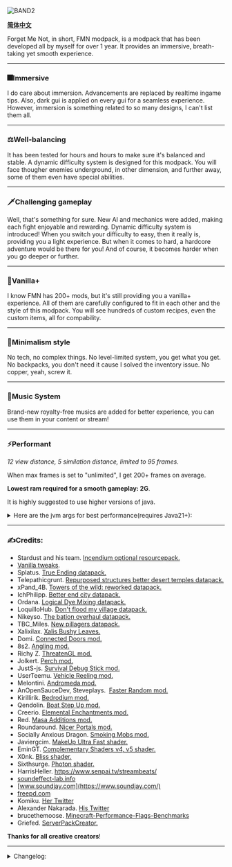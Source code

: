 ![BAND2](https://github.com/Rad586/Forget-Me-Not/assets/99306685/4bf45780-aa77-40ee-a769-95897a52e8e5)

[**简体中文**](./cn/README.md)

Forget Me Not, in short, FMN modpack, is a modpack that has been developed all by myself for over 1 year. It provides an immersive, breath-taking yet smooth experience. 

***
### **🎆Immersive**
I do care about immersion. Advancements are replaced by realtime ingame tips. Also, dark gui is applied on every gui for a seamless experience.
However, immersion is something related to so many designs, I can't list them all. 

***
### **⚖Well-balancing**
It has been tested for hours and hours to make sure it's balanced and stable. A dynamic difficulty system is designed for this modpack. You will face thougher enemies underground, in other dimension, and further away, some of them even have special abilities. 

***
### **🗡Challenging gameplay**
Well, that's something for sure. New AI and mechanics were added, making each fight enjoyable and rewarding. Dynamic difficulty system is introduced! When you switch your difficulty to easy, then it really is, providing you a light experience. But when it comes to hard, a hardcore adventure would be there for you! And of course, it becomes harder when you go deeper or further. 

***
### **🌿Vanilla+**
I know FMN has 200+ mods, but it's still providing you a vanilla+ experience. All of them are carefully configured to fit in each other and the style of this modpack. You will see hundreds of custom recipes, even the custom items, all for compability. 

***
### **🎨Minimalism style**
No tech, no complex things. No level-limited system, you get what you get. No backpacks, you don't need it cause I solved the inventory issue. No copper, yeah, screw it. 

***
### **🎵Music System**
Brand-new royalty-free musics are added for better experience, you can use them in your content or stream! 

***
### **⚡Performant**

_12 view distance, 5 similation distance, limited to 95 frames_. 

When max frames is set to "unlimited", I get 200+ frames on average. 

**Lowest ram required for a smooth gameplay: 2G**.

It is highly suggested to use higher versions of java. 
<details>
<summary>Here are the jvm args for best performance(requires Java21+): </summary>
**Allocates 6G by default, change xms and xmx to fit your own need**: 

`-Xms6G -Xmx6G -XX:+UnlockExperimentalVMOptions -XX:+UseShenandoahGC -XX:AllocatePrefetchStyle=1 -XX:ShenandoahGuaranteedGCInterval=1000000 -XX:+SegmentedCodeCache -XX:ReservedCodeCacheSize=188m -XX:NonProfiledCodeHeapSize=80m -XX:ProfiledCodeHeapSize=96m -XX:NonNMethodCodeHeapSize=12m -XX:MetaspaceSize=320m -XX:+AlwaysActAsServerClassMachine -XX:+AlwaysPreTouch -XX:+PerfDisableSharedMem -XX:+UseNUMA -XX:+UseNewLongLShift -XX:+UseVectorCmov -XX:+UseFastStosb -XX:-DontCompileHugeMethods -XX:+UseCompressedOops -XX:+UseCompressedClassPointers -XX:+UseLargePages -XX:+UseFastUnorderedTimeStamps -XX:+UseCriticalJavaThreadPriority`
</details>

***
### **✍Credits**: 
* Stardust and his team. [Incendium optional resourcepack.](https://modrinth.com/resourcepack/incendium-optional-resourcepack)
* [Vanilla tweaks](https://vanillatweaks.net/). 
* Splatus. [True Ending datapack.](https://modrinth.com/datapack/true-ending)
* Telepathicgrunt. [Repurposed structures better desert temples datapack.](https://modrinth.com/datapack/repurposed-structures-better-desert-temples-compat)
* xPand_4B. [Towers of the wild: reworked datapack.](https://modrinth.com/datapack/towers-of-the-wild-reworked)
* IchPhilipp. [Better end city datapack.](https://www.planetminecraft.com/data-pack/better-end-city-by-ichphilipp/)
* Ordana. [Logical Dye Mixing datapack.](https://modrinth.com/datapack/logical-dye-mixing)
* LoquilloHub. [Don't flood my village datapack.](https://modrinth.com/datapack/dfmv)
* Nikeyso. [The bation overhaul datapack.](https://modrinth.com/datapack/the-bastion-overhaul)
* TBC_Miles. [New pillagers datapack.](https://www.planetminecraft.com/data-pack/new-pillagers-better-structures/)
* Xalixilax. [Xalis Bushy Leaves.](https://modrinth.com/resourcepack/xalis-bushy-leaves)
* Domi. [Connected Doors mod.](https://modrinth.com/mod/connected-doors)
* 8s2. [Angling mod.](https://modrinth.com/mod/angling)
* Richy Z. [ThreatenGL mod.](https://github.com/Numelon-Softworks/ThreatenGL)
* Jolkert. [Perch mod.](https://modrinth.com/mod/perch/version/1.0.0-1.19.2)
* JustS-js. [Survival Debug Stick mod.](https://modrinth.com/mod/survival-debug-stick)
* UserTeemu. [Vehicle Reeling mod.](https://modrinth.com/mod/vehicle-reeling/versions)
* Melontini. [Andromeda mod.](https://modrinth.com/mod/andromeda)
* AnOpenSauceDev, Steveplays.  [Faster Random mod.](https://modrinth.com/mod/faster-random)
* Kirillirik. [Bedrodium mod.](https://modrinth.com/mod/bedrodium)
* Qendolin. [Boat Step Up mod.](https://modrinth.com/mod/boatstepup)
* Creerio. [Elemental Enchantments mod.](https://modrinth.com/mod/elemental-enchantments)
* Red. [Masa Additions mod.](https://modrinth.com/mod/masaadditions)
* Roundaround. [Nicer Portals mod.](https://modrinth.com/mod/nicer-portals)
* Socially Anxious Dragon. [Smoking Mobs mod.](https://modrinth.com/mod/smoking_mobs)
* Javiergcim. [MakeUp Ultra Fast shader.](https://modrinth.com/shader/makeup-ultra-fast-shaders)
* EminGT. [Complementary Shaders v4, v5 shader.](https://modrinth.com/shader/complementary-unbound)
* X0nk. [Bliss shader.](https://modrinth.com/shader/bliss-shader)
* Sixthsurge. [Photon shader.](https://github.com/sixthsurge/photon?tab=MIT-1-ov-file)
* HarrisHeller. https://www.senpai.tv/streambeats/
* [soundeffect-lab.info](https://soundeffect-lab.info/)
* [www.soundjay.com](https://www.soundjay.com/)
* [freepd.com](https://freepd.com/)
* Komiku. [Her Twitter](https://twitter.com/RrrrroseAzerty)
* Alexander Nakarada. [His Twitter](https://twitter.com/thenakarada)
* brucethemoose. [Minecraft-Performance-Flags-Benchmarks](https://github.com/brucethemoose/Minecraft-Performance-Flags-Benchmarks)
* Griefed. [ServerPackCreator.](https://serverpackcreator.de/#/)

**Thanks for all creative creators**! 

***
<details>
<summary>Changelog: </summary>


### **2.8.0 hf**
  - Disabled leaves' random tick for better performance(kjs). Won't affect leaf decay.
  - More entities are leashable now. Added fish on a leash.
  - Doors deal more knockback.
  - Being hit by silverfish damages your main hand item(kjs).
  - Skeletons wont target magma cubes.
  - Moss carpets are replaceable now.
  - Gui scale is 4 by default, as it's designed for.

### **2.8.0**
  - Added biome temperature system(kjs). Of course it includes nether biomes.
  - Mobs can now kill slimes/magma cubes/villagers/players to evolve themselves(kjs).
  - Bountiful underground(kjs)! These ores are moving!?
  - New optimized way of applying mining fatigue(kjs).
  - New underground dungeons to explore thanks to epic dungeons mod!
  - New enchantment: curse of abyss(kjs)! It increases your damage based on how many curse types are on your armors!
  - Dispensers can use enderpearls now(kjs).
  - Neat tooltip animations thanks to updated andromeda mod!
  - Fixed crash related to takes a pillage.
  - Disabled canyon generation.
  - Decreased spawnrate of axolotl, less calculations.
  - Illagers with sai now can only block up to 7 damage.
  - Made all "very rare" enchantments untradeable(kjs).
  - Eating glow berries now triggers on hit effect of glowing(kjs).
  - Fixed shocking compatible with sweeping(kjs).
  - Fixed pigs spawning in caves(wrong spelling of mob).
  - Moved constants into their module(kjs).
  - Increased extra drop of deepslate diamond ore.
  - Changed all cave fog colors to black.
  - Brought back hold to attack.
  - Added waxable coral.
  - Updated e4mc.
  - Updated faster random.
  - Updated emi.

### **2.7.1**
  - Added threadengl as it's mentioned in 2.7.0.
  - Fixed crash when applying enchantment in anvil.
  - Replaced show me what you got with this is what u need, preventing potential crashes.
  - Fixed wheel recipe.
  - Implemented up we go, firework can lift entities now(kjs).
  - Changed the way a wandering trader is being highlighted(kjs).
  - Optimized particle spawning in kjs.
  - Added beautiful tnts.
  - Updated bad optimizations.
  - Updated immediately fast.
  - Updated furnace boost.
  - Updated appleskin.
  - Updated farmers delight.
  - Updated servercore.
  - Updated fabric language kotlin.
  - Updated boat break fix.
  - Updated emi.

### **2.7.0**
  - Brewing revolusion! Added 66 potion effects with their recipes(kjs)! Be aware, witches may throw these potions towards you(kjs)!
  - More enchantments! Added 28 new enchantments(kjs)! Some curses are useful, sometimes...
  - Pillagers, vindicators, piglins, piglin brutes may use different weapons with special abilities(kjs)!
  - (Not yet but promised)Added threatengl, which brings explosive client performance boost.
  - Option presets thanks to options profile mod!
  - Refactored scripts for twice, now it should be much more performant(kjs).
  - Rethought, and improved combat experience. Now you can deal damage instantly, and attack faster(of course with a bit lower damage). Also, "hold to attack" was banned for the new "click to attack" experience.
  - Added icterine. Though I disabled almost all advancement, there're still some to keep incendium working.
  - Added geckolib armor compat. I doubt if this will boost performance...
  - Reverted terrain height modification in tectonic.
  - New item: medallion of undying(kjs)! A nether-only version of totem of undying, can be crafted with gold blocks!
  - Not-new weapon(forgot to list in 2.5.0): snowwhisper! It's a katana which can perform special combinations of attack based on sprint/courch/mid-air! Killing strays may drop this weapon.
  - New weapon: inferno! It's a staff with the ability to summon fireballs! Shift+right click to merge all small fireballs into a big one; right click to shoot a single fireball! Killing husks may drop this weapon.
  - New item: heart of demon! It revives you... or not? Dropped by wither or wither skeletons!
  - Vanilla bug fixed: end-to-overworld travel will NOT clear your potion effects now, besides jump boost and slow falling(kjs).
  - Vanilla bug fixed: player re-loggin will NOT reset the amplifier of potion effects now(kjs).
  - Tried fixing NaN health bug on player(kjs).
  - Someone forgot to add a recipe for gold keys and void keys, now they can be crafted, I promise.
  - Replaced mysterious bundle with the one in andromeda. It's funny to throw them everywhere.
  - Replaced dismount on hurt feature with the one in andromeda.
  - Implemented some creeper mechanics(kjs), disabled mob griefing gamerule and removed health blast.
  - Replaced wither skeleton skulls with skeleton skulls in outposts in nether.
  - Rebalanced loot in underground structures of terralith, also nuked copper there. You can't hide from me <evil laugh>.
  - Drowns will spawn in the pools of caves now.
  - You may encounter illusioner disguised pillager! The pillager is sus(kjs)...
  - Killing player for 3 times heals ender dragon by 50% of its max health(kjs). Enderdragon, I've come to bargain...what?
  - Increased damage of enderdragon by about 1.3x. *evil laugh*
  - Being killed by ender dragon decreases your max health by 1 in total(kjs).
  - Fixed the health of ender dragon being null on last hit(kjs).
  - Eye of ender will glow after being dropped(kjs).
  - Removed "no slime block fall damage" feature(kjs).
  - Implemented item toss, removed droplight and its dependencies(kjs).
  - Updated zh_cn translation.
  - Moved options.txt to kubejs/config folder, now it won't override user configs(kjs).
  - Red nether bricks now drops nether bricks if mined without silk touch.
  - Dropping into the void of end will teleport you back to the surface, at the cost of 6 hearts.
  - Pre-loads nether and end to avoid teleportation lags on the first time(kjs).
  - You won't spawn on mountains now.
  - Removed entity culling.
  - Removed nullscape.
  - Removed spoorn bounty mobs.
  - Removed spark. Why I'm always forgetting about this...
  - Removed arrow entity loop drop.
  - Removed remove kjs default lang.
  - Removed health blast.
  - Added morejs.
  - Added stoneworks. More blocks for builders!
  - Added texels paintings.
  - Added show me what you got.
  - Added back fuel info.
  - Added back shulker loader.
  - Updated modernfix.
  - Updated immediately fast.
  - Updated faster random.
  - Updated bad optimizations.
  - Updated kubejs.
  - Updated emi.
  - Updated fancy menu.
  - Updated fabrication.

### **2.5.0**
  - Entity AI optimizations thanks to mobtimizations!
  - Overhauled end biomes thanks to nullscape! Also comes with new implementions of gravity in end(kjs)!
  - Optimized world generation. It might stutter a bit(since the chunk is loading too fast) on launch, but it should be fine shortly. Capped chunk builder thread to 2 so there will be less lag spikes. Basicly, it's about less, and less fancy features, and two less layers of noises.
  - Updated faster random. Worldgen should be faster now, though you may face some inconsistencies in old worlds.
  - Rewrote scripts, some would be much faster now, some get much better readability(kjs).
  - Overhauled enchanting system. Anvil's cap has been set to 50, but you won't get cursed for enchanting too much.
  - Vaster landscape!
  - Progressive bosses mod has been replaced by be style wither and true ending now. Enjoy the boss fight!
  - Now you can toggle auto pickup! Small, but revolutionary.
  - Deduplicated some feature and structure generation to make worldgen faster and more consistent.
  - Fixed end to overworld teleportation trggering respawn scripts(kjs).
  - Mob attacks may inflict you with special effects! That's what we need to make those mobs more "special"!
  - Fixed time command messing up the blood moon event(kjs).
  - When having glowing effect, being hit makes nearby monsters target you(kjs).
  - Reduced lag spikes in shattered savanna and dark forests.
  - Replaced structure essentials with async locator.
  - Better configured servercore so there will be less lag spikes.
  - Tiny optimization to piglins.
  - Creepers may cause area effect cloud on explosion(kjs).
  - Pillagers may shoot firework rockets, even blow their goat horn(kjs)!
  - Candle-like flower placing behavior thanks to flower patch! Also made these flowers generate in world!
  - Fancier swamp thanks to swampier swamps! Also, like newer versions of Minecraft, skeletons that shoot poisonous arrows will spawn in swamps!
  - Now there won't be incompabilities with world map mods(kjs).
  - New tower varients thanks to myself and totw modded! You can take my structures to your modpack, I'm just too lazy to make a seperate datapack.
  - New structures thanks to hopo better ruined portals! Some of them are burried underground, but I made them generate on the surface lol. Also coming with some balance tweaks.
  - New transportation method, carts! You can pull it yourself, or a horse!
  - New transportation method, amethyst feather(kjs)! It grants you the ability to glide for a short time!
  - You can't break guarded chests now(but you can still bomb them or use a hopper).
  - You can't use pearls in water now(kjs)!
  - Parrots won't get off for falling! Also, if you have a parrot on shoulder, you are immune to fall damage(kjs). Added perge.
  - You can use debug stick in survival mode with limited function now. Added survival debug stick.
  - Tiny storage thanks to andromeda! Now you can store items in crafting slots, just like those good ol' days!
  - Backported wolves thanks to backported wolves mod!
  - Now you can only have 3 wolves(kjs).
  - The arrow used to kill the entity drops itself. Added arrow entity loot drop.
  - Ruined portals chests have a low chance to summon cursed armor! Be aware, these creatures(or armor sets?) are from the nether, they can break blocks!
  - Now you can place ladder without supporting blocks! Added lengthy ladders.
  - Now you can crouch to hit villager guards. Also, hitting iron golems and villagers requires crouching too(kjs).
  - Added vehicle reeling.
  - Implemented torch hit in a genius way. Removed torch hit.
  - Fixed pets not being full health after tamed(kjs).
  - Fixed loot tables of living things mod.
  - Fixed fake weakness effect caused by creeper explosion(kjs).
  - Mobs leave boat/minecart when hurt by player(kjs).
  - Getting hit underwater lowers your air level(kjs).
  - Players can avoid insta-death once for every 6 days(kjs).
  - Tamed entities won't die from *some* damage sources(kjs).
  - Villager trades won't reset now, but keep in mind that their trade won't reset on workstation change! Also balanced villager trade.
  - Attacking iron golem or snow golem with matching tool deals extra damage(kjs).
  - Holding a shield when on fire damages it(kjs).
  - Disabled charged creeper spawning.
  - Nuked allays(for performance).
  - Enabled magnets(andromeda).
  - Death dropped items won't despawn now(kjs).
  - Implemented manually dismount(kjs). Removed this boat is mine.
  - Implemented bed benefits(kjs). Removed bed benefits.
  - Capped max milk bucket stack size to 4.
  - No fall damage on slime blocks anyway(kjs)!
  - Right-clickable recovery compass and clock(kjs).
  - Disabled tempting villagers using emerald blocks(for performance).
  - Removed combat enchantments(for performance).
  - Some animals won't despawn now, enjoy farming!
  - Changed spread type and salt of some structures.
  - Nuked copper in illagers' jungle fort and villagers' ship.
  - Corrected those dumb misspells("dialouge") in the lang file of kubejs(kjs).
  - Sorted server scripts(kjs).
  - Tooltip for spawners and debug stick(kjs).
  - Added kubejs additions.
  - Other things I forgot or too lazy to list.
  - Removed environmental creepers. It's function has been implemented in majrusz's difficulty.
  - Removed dragon fight. It causes crashes during the dragon fight.
  - Removed glow inc sac, it's function has been implemented in unaverage tweaks.
  - Removed custom speed, it's causing some rare crash.
  - Updated tectonic.
  - Updated andromeda.
  - Updated unaverage tweaks.
  - Updated fabrication.
  - Updated modernfix.
  - Updated immediately fast.
  - Updated bad optimizations.
  - Updated emi x2.
  - Updated fancymenu x3.
  - Updated library mods: fabric language kotlin, architectury, cupboard, konkrete and rhino.
  - Updated fabric loader.

### **2.3.0**
  - Monsters' great fight back!Pillagers may use firerockets(for once), mob groups may appear, creepers have explode dmg reduction, and have a chance to carry debuffs, evokers may use their totem, undead armys would appear if you killed too many of their fellows.After slaying the ender dragon, monsters would be even more deadly.Added majruszs difficulty.
  - Many-many blocks now has roughness and flexibility, though the variation is hard to notice, but you'll find it more exciting to explore the world!
  - New enchantments thanks to majruszs enchantments!
  - Implemented limited lives mod using kjs.Removed limited lives.
  - Fixed super blood moon related stuffs.
  - Nuked glow squids.Use glowstone dust instead!
  - More netherite staffs will be in chests of nether structures.
  - Nerfed dragon weapon and armors.
  - Banned explode and soul devourer enchantment.
  - Added loots for ocelots, frogs, alleys, foxes and bees.
  - Slightly highered secret chest mimic chance.
  - Better loading screen transition.
  - Text tip addon for anvil.
  - Tip for the first time you left click a waystone and killed a iron golem.
  - Disabled ravager death animation for compability.
  - Fixed target dummy item name not translated.
  - Updated modernfix.
  - Updated emi.
  - Updated fancymenu x2.
  - Updated fmndis.

### **2.2.1**
//Some essential fixes.
  - Fixed a crash relating to takes a pillage.
  - Serverpack is useable now lol.
  - Fixed format error relating to end island enderman.
  - Several optimizations to reduce lag spikes.
  - Brought back bad optimizations.
  - Optimized startup scripts for a bit.
  - Fixed the game not using system language by default.
  - Updated fancymenu, should fix a bunch of tiny visual glitches.Ported all UI custimizations to fit the new version.
  - Changed the criteria of triggering item pickup tip.
  - Disabled glass bottle throwing.
  - Added seamless loading screen.
  - Tip for first broken log.
  - Temporally removed progressive bosses for compability.
  - Brought back universal enchants.
  - Banned spider armor.
  - Reduced leaf drops.
  - Items dropped on death now have glowing effect.
  - Removed custom splash screen.
  - Removed remove reload screen.

### **2.2.0**
//Now we've reached the sweet point where chunk loading fast and fps being stable.
  - Fixed a crash relating to mcda.
  - Fixed a crash caused by villager config.
  - Optimizations for quicker chunk response.
  - Replaced smooth boot with stutter fix since it's more efficient.
  - Script optimization.
  - Disabled leaf slow for better performance.
  - Removed FMNS(terrarian slimes).I've had enough with those wierd hitboxs.
  - Disabled water bubble and lava fire jet effects for better performance.
  - Nerfed mending by introducing levels to it.
  - Increased damage of zombies and skeletons in hard difficulty.Increased health of creepers in hard difficulty.
  - Lowered chance of getting diamonds in small blimp.
  - Reduced the amount of ender pearls needed to crafting recovery pearls.
  - Stronger zombie villagers.
  - Now you can scrol through bundle.Added bundle scroll.
  - You can put fishes back into the water now!
  - Enhanced mountain generation!Updated tectonic.
  - Tip notice sound and tip in the loading screen.
  - Changed salt and seperation of large structures so they won't generate next to mid structures(hopefully).
  - Added presence footsteps.Disabled auditory block sounds.Pretty chill.
  - Offhand shields are hidden when not used.Added shield disruptor.
  - Spiced up jumping and moving(forward and backward) camera.Added camera overhaul.
  - Changed the timing the recovery compass is given.
  - Fixed tool select and use sound.
  - Better enchantment description for impaling.
  - Fixed chest tip.
  - Added tips for redstones and torches.
  - Removed underwater particles.
  - Increased opacity of rain.
  - Removed universal enchants for compability.
  - Replaced armorful with wolves with armor for better performance.
  - Removed tumbleweed for better performance.
  - No monsters will spawn on skylands now.Enjoy the scene.
  - Removed mes.
  - Removed fish on leash.
  - Updated emi x2.
  - Updated fabrication.
  - Updated harvest with ease.
  - Updated enchant tweaker.

### **2.1.2**
  - Pitch variants for ambient sound effects!
  - New illagers thanks to it takes a pillage mod!
  - Reworked recovery pearl.
  - Fancier ender dragon fight thanks to true ending datapack.
  - Overhauled hunger regen system, like what combat test does.Added good oi' regen.
  - New structures to explore!Added dungeons arise seven seas.
  - End structures won't spawn on end main island now.
  - Changed to use player stage instead of persistent data, should avoid death reset.
  - Illagers may wear armors now.Replaced wolves with armor with armorful.
  - New slime machanics and animations thanks to luna slimes mod.
  - Disabled amethyst growing.It should be a rare resource, not something easily farmable.
  - Fixed player startup script running on server side.
  - Removed natural regen for wolves and iron golems.
  - A stage cleaner to avoid too much things stored in player data.
  - Insta-break gracefully!Added relaxed instabreak, of course along with a tip.
  - 20+ health points now displays in one line.Added colorful hearts.
  - Added tumbleweeds!
  - Added new end structures.Added mes.
  - Brought back custom villager trades.
  - Reduced pillager follow range.
  - Greatly reduced quartz in chests.
  - Better slime hit effect.
  - Fixed ender dragon tip.
  - New tips for: obsidian, grass, horse, llama, wolf, amethyst clusters.
  - Made gui physic unable to trigger.Some players are complaining about this feature, so here we go.
  - You won't spawn in ocean biomes now.
  - Silenced some ambient soundfx and the dumb guardian curse sound.
  - Added bad optimizations, hopefully bringing some performance boost.
  - Added unaverage tweaks.
  - Added randomized default fireworks.Happy new year!
  - Updated andromeda x2.This time coming up with bundle and bricking particles, lockpick sounds and so much more.You'll like it.
  - Updated modernfix x2.
  - Updated emi.
  - Updated fabrication x3.
  - Updated go fish.
  - Removed piglin safety(function overlapped).
  - Removed better hidden chat(no longer needed).
  - Removed eldritch mobs.
  - Removed spark.It's for testing purpose only.

### **2.1.1**
  - Undead curse is now incompatible with dark curse.
  - Golden keys can be smelted or blasted now.
  - Added a tip about crafting golden keys and rabbit hide.
  - Moved crafting table tooltip to a ingame tip.
  - Fixed boat/minecart not useable.

### **2.1.0**
  - Replaced guide with realtime ingame tips.
  - Implemented all background things via kubejs.Removed ftbquests and its dependencies.This took some time but it's all worth.
  - Reintroduced vanilla music into the modpack!43 new musics!
  - Added a lovely tip button for smithing table, anvil, crafting table, and disenchanter.
  - Fixed a rare ender pearl crash.
  - Fixed a xp duplicate method.Be aware of the combination of binding curse + bag of soul!
  - Chests are now guarded by monsters!However, you can craft golden key to unlock them anyway. 
  - Zombie mobs can spawn with or pickup items and throw them!They might be dumb, but they will find their way.
  - Tooltips for crafting table and enchanting table.
  - Lowered chance of getting unique weapons from piglin brutes.
  - Highered attack dmg of skeletons.*Stand by*
  - Retextured dye bottle, now it looks vanilla.
  - Added tooltip for difficulty selection button.
  - Added tip on first respawn, first broken stone, first broken deepslate iron ore, first eaten food, first picked up soul star, first hit zombie, first hit skeleton, first hit creeper, first hit creeper, first hit slime(or magma cube), first hit villager guard...You will know them in game.
  - Ghasts explode on death, haha.New death animations for them, too.
  - Adult zombie villagers are much stronger now, however, baby zombie villagers won't attack you.Also lowered chance of villager convertion.
  - Lowered guardian movement speed.
  - Removed upper iron ore in mountain biomes.
  - Fixed oak boat name.It's the one and only.
  - Fixed item frame render.Somehow I turned it off.
  - Enchanted golden feathers may appear in tower chests now.
  - Reduced bed explosion power.
  - Nerfed hatchet.
  - Removed llama steeds.It's function is already implemented in tweakeroo.
  - Removed oxidized copper things in ruined town.
  - Updated andromeda x2.
  - Updated waystone.
  - Updated fabrication.
  - Updated fabric api.

### **2.0.0**
  - Boss musics and credit musics are back! 
  - Lowered ender dragon natural regen and fire ball attack strength.
  - Capped evolving enchantment from 5 to 2.
  - Fixed netherite greathammer and spear upgrade recipe.
  - Fixed soul star recipe.
  - Tried nuking copper ores again...
  - Reduced follow range of end island enderman.
  - Updated MakeUp shader, no black screen now.
  - Now incompatible with world map mods.Stop teleporting.
  - Several gamerule optimizations.
  - Updated recipe essentials.
  - Updated EMI x2.
  - Updated Harvest with ease.
  - Updated fabication.
  - Updated BOMD.
  - Updated modernfix.

### **2.0.0b**
//Take a deep breath in the nature and enjoy the future of Forget Me Not modpack.
  - Gorgeous terrain generation and ambient sounds.
  - More variety of structures and better structure set.
  - Game version changed to 1.19.2.
  - More balanced.
  - Better optimized.
  - Less mods.

### **1.3.3**
  - Added new musics! Those are all from Komiku, an amazing artist! 
  - Added translate key to guide. One guide for multiple languages! 
  - Overhauled default item enchantments. 
  - Updated enchantment group. 
  - Added audio engine tweak. Hopefully it's a fix to the bug relating to sound pool. 
  - Disabled guard offhand items. Hopefully a fix to those rare giant lag spikes. 
  - Ranged attacks can bypass invulnerability frame now. Made multishot not compatible with infinity, power and void shot. Ranged mobs are stronger now. 
  - Longer death item despawn time(20min). 
  - Cleaned up some kubejs code. 
  - Updated translation for MC dungeon weapons. 
  - Disabled levitation shot. With levitation shot Ⅲ, you can literally fly. 
  - Lowered required mob kills in super blood moon. 
  - Added the bastion overhaul. 
  - Made ladders on regular waystone tower go straight to the top. 
  - Phantoms can't fly through walls now. 
  - Replaced raw gold blocks in desert monument with deepslate gold ores. 
  - Reduced nether ore size. Mining in nether is op, giving player too much experience. 
  - Breaking your own waystone now only drops a soul star. However, you would receive one more soul star at the first time. 
  - Turned the dolphin riders in undead private ship to guardian riders. 
  - Added no more underwater dismount. Now there're really guardian riders. 
  - Monsters in shiraz palace won't drop armors. Wither skeleton in shiraz palace are replaced by normal skeletons, they now have punch bows. 
  - Disabled zero gravity enchantment. 
  - Lowered overworld monuments generation rate. 
  - Made scorched mines generate in icy biomes. 
  - Made waystone teleportation cost always 1. 
  - Reduced burned zombie spawn weight and count in toxic heap. Reduced follow range of burned zombies. 
  - Reduced pillager follow range. 
  - Deleted the unforceload function. 
  - Removed FMND. Extracted dimensions in mining dimensions as a datapack. 
  - Enchanting tables now won't need a book to craft. No book, just 100% magic. 
  - Changed max entity view distance for projectiles to 80 so they won't look glitchy when the simulation distance is low. 
  - Removed seperated leaves. It somehow makes bushes in jungle bald. 
  - Highered load priority of fmn tweaks. 
  - Cleaned up FMN custimization and Localization, maybe making the game launch faster. 
  - Reduced spawner check range, improved performance for a little. 
  - Throwable bowls and glowstone dusts. 
  - Made startup message being sent on action bar. 
  - Made tooltip in mcdw and mcda darker, enhancing readability. 
  - Changed lunar event message from chat to hot bar. 
  - Removed aquatictorches. 

### **1.3.2**
  - Fixed a giant lag spike happening in raid. Disabled evoker and vindicator death animation. 
  - Increased min height to take fall damage. Added minfalldistance. 
  - Fixed sand layer texture. Updated FMNIW. 
  - Fixed a experience duplication method. Disabled reverse soul crystal crafting. 
  - Translated travelers' maps. 
  - Right click the bell to highlight raiders for 10 min. 
  - Replaced the copper blocks in ice tower and castle with varients of prismarines. 
  - Iron golems and cats can walk on powder snow now(sounds weired), also immune to freeze damage. 
  - Disabled shark and whale spawning. We don't need those big spining creatures underwater. 
  - Increased movement speed of vindicators. 
  - Tweaked loot tables in icy biomes. 
  - Nerfed speed modifer in dungeon armors. Nerded snow armor set. 
  - Disabled reckless enchantment. Too bold in early game whilst being op in end game. 
  - Reduced death item spread. Now you won't be a item firework anymore. 
  - Reduced loot in shiraz palace and scorched mines. 
  - Prevented player from hurting guard villagers(however, you can still irritate them using flint and steel). You won't want to fight them, trust me. 
  - Players drop more exp on death. 
  - Hunger acts as if the difficulty is noamal. 
  - Set the teleportation level cost cap to 2. 
  - Nerfed cackling broom. Disabled cackling broom crafting recipe. 
  - Tweaked anvil recycle recipe. 
  - Increased crop stack size to 72. 
  - Removed diamond stack limit. 
  - Increased durability of armors that guards wear. 
  - Disabled desert ruin generation. 
  - Reduced pricky pear spawn rate. 
  - Removed copper in terralith's loot tables. 
  - Updated effect of golden feather. There's a tiny levitation! 
  - Increased bundle despawn timeout. 
  - Updated death animation for new added animals. 
  - Removed sand layer loot table. 
  - Removed leather drop in inquisitor's loots. 
  - Updated modernfix. 
  - Removed error recipe messages in log. 
  - Updated structure essentials. 
  - Cleared unused textures for faster launching. Updated FMN animals. Updated FMND. 
  - Updated FTB Quests. 
  - Removed whereisit. I don't think there're that many new items added in this modpack. 
  - Removed fabric shield lib. 

### **1.3.1-hotfix**
  - Greatsword of blood can drop by piglin brutes now. I forgot... 
  - Fixed day and night cycle. 

### **1.3.1**
//Better late than never. 
  - Updated biome tags, improving compability. 
  - Rolled back the health bar render type to only bar. 
  - Added crown of scarlet and greatsword of blood. Piglin brutes have a chance to drop them. 
  - Tweaked carrot mode curve. 
  - Replaced immersive weathering with FMNIW, improving performance. 
  - Added Yungs Better End Island. 
  - Disabled auto planting feature in andromeda cuz there's already saplanting mod. 
  - Rolled back verison of seperate leaves. It's 1 tick faster, hooray! 
  - Removes all force loaded chunks on logging in, improving performance. 
  - Fixed gold nugget and gold ingot smelting and blasting recipe. 
  - Removed Sundown Syndrome. It's broken somehow. 
  - Disabled mob rendering in spawners cuz it's causing visual glitches with shader, also, a lag spike. 
  - Fixed iron armor wrong shift-placement in smithing table. Tweaked plate armor recipe. 
  - Villager guards, reindeers, lammergeier, horned sheep and all kinds of sheeps, chickens, rabbitsnow can walk on powder snow and immune to freeze damage. 
  - Throwable glass bottles. That's what all we need. 
  - Now you can pick up chests(while keeping it's content) using minecart thanks to andromeda. 
  - Halved ender dragon HOTV. 
  - Lowered spoorn bounty mob spawn rate. 
  - Lowered spawn weight of lammergeiers. 
  - Tweaked bundle recipe. It's painful to chase these rabbits. 
  - Leather boots now have feather fallingⅠ naturally. 
  - Fixed rhino loot table. 
  - Lowered lava slime spawn rate. 
  - Nerfed baby frostbitten zombies, burned zombies and husks. 
  - Nerfed blue slimes. 
  - Added goat pelt to wool recipe. Goats can drop mutton now. 
  - Glacial hunter may drop ruggled climbing gear armors now. 
  - Cleared all recipe advancements. 
  - Replaced deepslate redstones in scarlet mountains with crimson hyphae. 
  - Dark gui for adding waypoint gui in advanced compass. 
  - Smithing tables can be mined by pickaxes now. Smokers can be mined by axes now. 
  - Changed enchanted hit and critical hit particle. 
  - Slightly changed the texture of golden feather and guard villager's helmet. 
  - Disabled physic compat of bliss shader. It's compatible already. 
  - Removed improved stations. Hey, is anyone really using these? 
  - Removed YDM's weapon master. 
  - Removed kiwi, it's for testing purpose. 

### **1.3.0**
//It's all the small things that matters. 
  - Fixed carrot mode. I didn't really noticed that until I start cooking and gain no extra hearts. 
  - Tagged crafting. No more log spams, better compability, more reasonable. There's still some failed-to-parse recipe caused by other mods, but they're not important. 
  - Unique equipments for guard villagers! Guards won't eat forever now. 
  - Changed tooltip of armors in mcda. Now it matches the armor set bonus. 
  - Fixed mob spawning in certain biomes. Now there won't be just slimes or pigs in several biomes. There were some duplicated keys and misspelled IDs. Sorry! If there's still any issue like this, plz report on the issue tracker. 
  - Overhauled drops of knife-killed animals. 
  - Removed spoorn bounty weapons for balancing reasons. 
  - Fixed dimension lock for day 100 not working in modded dimensions. 
  - Updated guide. Added "Sundown Syndrome". 
  - Banned enchantment in mining dimensions mod. Replaced mining dimensions with FMND. 
  - Fixed delayed damage receiving after long-time playing I guess. 
  - Fixed wolf and iron golem HOTV. 
  - Added meat slice(and it's eating animation) in compat of farmers delight. 
  - Fixed C2ME ore rate log spam. 
  - Replaced no recipe book with nerb, improving performance. 
  - Disabled amethyst golem spawning. Originally it may spawn in boulders in taiga...
  - Added Narrus Yeetus. Removed rebind narrator. Improved game launching speed, I guess. 
  - Added removee2jworldgen. 
  - Iron lightning rod, not copper lightning rod lol. 
  - Added golden feather in replace of slow falling potions. 
  - Slightly highered death punishment. 
  - Fixed loot table of frost crates. 
  - Changed tooltip of soul stars. 
  - Craftable waystones. 
  - Added condition "killed_by_player" in most entity loot tables. 
  - No elite ender dragons and withers. 
  - Disabled lobber zombie spawning. 
  - Reduced max health of ghasts in the nether. 
  - Nerfed zombified piglin babies. 
  - Highered loot chance of dungeon weapons, while lowered loot chance of simply swords. 
  - Sentries in pipe line now may drop ender eye. 
  - Dune blaze now may drop blaze powder and gold ingots. 
  - Removed ropes in chests from abandoned mineshaft. 
  - Removed redstones in barrels of undead private ship. 
  - Removed redstones in better strongholds. 
  - Added back ravagers in raiders. 
  - Scorpions can now spawn in jungles now. 
  - Added spawn cost for whales. 
  - Expanded stone crafting materials. 
  - Reduced vulture and lammergeier follow range. 
  - Reduced movement speed of water creature and axolotl. 
  - Player startup message. 
  - Updated on-hit particle for more mobs. 
  - Fixed pricky pear recipe. 
  - Disabled health increase of animals in living things and earth to java mobs. 
  - Certain minor fixes. 
  - Weaponized doors. 
  - Updated redirector. 
  - Updated the impossible library. 
  - Updated FTB teams. 
  - Added complementary v5. 
  - Added Bliss. 

### **1.2.3**
  - Removed ravager from patrols. 
  - Fixed spawn rate of monsters in rotten creatures. Originally it's config doesn't works... 
  - Disabled speedster and sprinter ability. 
  - Lowered vein mining hunger cost. 
  - Highered chance of amethyst golem spawning in geodes. 
  - Added a rate for quartz to drop. 
  - Reduced drop count of lapis ores. 
  - Banned salt water eel and nautilus. 
  - Highered movement speed of piglin beast and vindicator. 
  - Nerfed guard villagers in hard difficulty. 
  - Slightly lowered skeleton health in hard difficulty. 
  - Changed light, lapis, creeper, ocean, totem, blazing, draconic, cheese, icy heart aspect recipe. 
  - Tweaked anvil recycle recipe. 
  - Banned enchanted golden apple crafting. 
  - Removed copper ore in windswept spires. 
  - Removed redstones in lich tower chest. 
  - Lowered CIT check rate to gain back some performance. 
  - Replaced some textures in advanced compass, hopefully it would improve render performance. 
  - Guard villagers now won't have iron great sword as their weapon. 
  - Added fish no stuck. 
  - New death animation for iron golems. 
  - Changed lapis animation on enchanting table so they won't look confusing(like normal drops). 
  - Tweaked magic fire animation. 
  - Updated translation for JEI. 
  - Updated Living Things. 
  - Changed some textures and descriptions in illager invasion mod to fit in the modpack. 

### **1.2.2**
  - Fixed an experience duplication method. Disabled soul crystal stacking. 
  - Difficulty based boss attributes and dimensional monster attributes. 
  - Time based monster attributes(starting at day 40). 
  - Added Just Enough Farmers Recipes. How could I forget it... 
  - Added redirectionor. Updated redirectionor. 
  - Disabled phantom spawning if player didn't sleep for long. 
  - Fixed recipe couldn't be shifted to workbench. Removed visual workbench. 
  - Extended fps reduce timeout. 
  - Highered death punishment. 
  - Lowered extra slime loot chance. 
  - Nerfed baby hoglins. 
  - Rolled back attributes of burned zombie. 
  - Disabled freezing enchantment. 
  - Lowered unique loot table(simply swords) weight. 
  - Lowered burned spawn weight in crimson forest. 
  - Tweaked fishing loots. 
  - Lowered diamond fish weight. 
  - Added Logical Dye Mixing datapack. 
  - Disabled redstone ore spawning in better mineshafts. 
  - Disabled witch redstone drop. 
  - Disabled pillager emerald drop. 
  - Dark gui for easy anvils. 
  - Added translation for colorize. 
  - Neater item tags. 
  - Updated modren fix. 
  - Updated Illager Invasion. 
  - Updated fabrication x3. 
  - Updated separated leaves x2. 

### **1.2.1**
//1.2.1 mainly focuses on bug fixes and performance improvement. 
  - Fixed waystones not generating on nether towers and end towers. 
  - Players in the end dimension can fall through the void to the overworld. 
  - Added servercore. Removed get it together drops. 
  - Fixed lanterns being water logged in structures. Removed Lanterns Belong On Walls. 
  - Removed project: save the pets. 
  - Removed sneaky curses. 
  - Removed extended armor bars. 
  - Disabled monster berserk and duplicator ability. 
  - Disabled bone spider, seahorse and mantaray spawn. 
  - Disabled mud lake generation. 
  - Added separated leaves. 
  - Removed experience bottle as disenchanting catalyzer. Added soul star to experience bottle recipe. 
  - Removed ravager from raider list. No elite ravagers. 
  - Expanded entitiy list that count to the kills of soul star dropping. 
  - Tweaked mummy spawn biome so they won't spawn on beaches. 
  - Removed redstones in vanilla structure chests. 
  - Disabled boulder zombie spawn. 
  - Disabled fire protection enchantment on items. 
  - Nerfed nameless blade and resolutet tempest knife. 
  - Lowered burned zombie health. 
  - Slightly reduced burned zombie group size in crimson forest and soul sand valley. 
  - Removed renegade armor recipe. 
  - Added eating animation for heart aspects. 
  - Neater block break particles. 
  - Tweaked meat texture to fit in vanilla style. 
  - Tweaked pumpkin blur, now it's more like a pair of sunglasses. 

### **1.2.0**
  - New dimensions added. 
  - New biome specific mobs and their varients added. 
  - Bedrocks are replaced by obsidians. 
  - Updated dimension music. 
  - Balanced boss fight. 
  - Updated guide. 
  - Disabled trillium generation. Removed herb. 
  - Now chopping mode doesn't need an axe or your bare hand. 
  - Now skulls won't drop from animals in better animals plus mod. 
  - Fixed item frame. Removed Click Through. 
  - No elite bosses. 
  - Disabled regen ability of elite mobs. 
  - Disabled copper ore generation in old growth spruce taiga. 
  - Highered guardian ability chance. 
  - More iron level weapons. 
  - Now knifes in farmers delight mod are seen as matching tool to break grass(and obtain wheat seeds). 
  - Updated Modern Fix.  
  - Updated Andromeda. 
  - Updated IlmusuEnchantments. 
  - Updated Fabric Language Kotlin. 
  - Tweaked entity view distance. 
  - Updated e4mc. 

### **1.1.1**
  - Fixed mimic rate. 
  - Fixed mount hud. 
  - Fixed shovel breaking speed. 
  - Mitigated death punishment. 
  - No elite terrarian slimes, zombie&skeleton lackey and scrab. 
  - Dune blazes won't drop redstone now. 
  - Disabled illagers in illager invasion mod rendering on compass. 
  - Reduced terrarian slime spawn rate. 
  - Slightly lowered chest spawn rate. 
  - Disabled indirect torch hit. 
  - Patchouli books now can't be crafted. 
  - Updated Modernfix. 
  - Updated IllagerInvasion. Disabled invoker's boss bar. 
  - Updated IlmusuEnchantments. 
  - More effective loyalty trident returning from void. 
  - Secretly updated guide. 
  - Removed Super Duper Vanilla cause my custom color scheme kinda sucks. 

### **1.1.0**
  - Terrarian slimes won't attack player from that far away. Finally! 
  - Added unique boss loots. 
  - Fixed several loot tables so there won't be missing items or enchanted books acan't be used. 
  - Overhauled structure generation. 
  - Better boss fight. 
  - Custom villager trades. 
  - Custom piglin trades. 
  - Enderman now can use ender pearl. 
  - Readded and updated UniversalEnchants. 
  - Added BetterTridents. 
  - Updated guide. 
  - Reduced mob health in blood moon. 
  - Mitigated death punishment. 
  - Fixed several biome spawners. 
  - Reduced enchantment stone drop rate. 
  - No elite endermites and silverfishes.
  - Villager discount cap set to 60%. 
  - Updated IlmusuEnchantments, now config options are valid. 
  - Deduplicate some enchantments. 
  - Less monsters in sakura valley and sakura grove. 
  - Piglins now can be distract with more items. 
  - More hero of the village gifts. 
  - Redstones now won't be in chests. 
  - Cobblestones now can be crafted into stone buttons and pressure plates. 
  - Zombie lackey won't drop copper ingots now. 
  - Dyes now can be thrown to dye more things. 
  - Throwable anvils. 
  - Updated Andromeda. It's an amazing mod. 
  - Updated PuzzlesLib. 
  - Removed AxesAreWeapons. 
  - Reduced mob block break interval. 
  - Changed the look of experience bar for a lil bit. 
  - Removed ItemBlacklist. I forgot to delete it. 
  - No plant model offset, perfect. 
  - Grass now looks shorter. 
  - Removed FPS-Monitor. 
  - Removed Naiy. 
  - Updated Balm. 

### **1.0.1**
  - Balanced lava slime spawn rate in nether. 
  - Fixed a crash happening during dragon fight. 

### **1.0.0**
  - Added back some mods, now they are approved in the non-curseforge mod list. 
  - Fixed consistent error chat message. 
  - Added 100 days goal. 
  - Added EasyAnvils. 
  - Added livingThings. 
  - Added IllagerInvasion. 
  - Added UniversalBoneMeal. 
  - Added LeavesBeGone. 
  - Added BetterSafeBed. 
  - Updated IlmusuEnchantments.
  - Updated AxesAreWeapons. 
  - Updated MouseWheelie. 
  - Updated PuzzlesLib. 
  - Removed Chunky. 
  - Removed IllagerExpansion. 
  - Removed MonstersInTheCloset. 
  - Removed AnvilFix. 
  - Temporarily removed UniversalEnchants. 
  - Nerfed ghasts. 
  - Added death animation for some mobs. 
  - Updated guide. 
  - Fireproof for more netherite-made items.
  - Updated BetterEnchantBook config. 
  - Removed Herobrine
</details>
